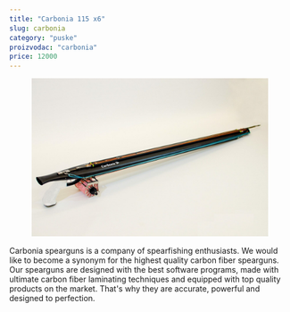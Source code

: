 ```yaml
---
title: "Carbonia 115 x6"
slug: carbonia
category: "puske"
proizvodac: "carbonia"
price: 12000
---
```


<figure class="figure">
    <img src="../images/carbonia-115-x6.jpg" alt="Carbonia"/>
</figure>

Carbonia spearguns is a company of spearfishing enthusiasts. We would like to become a synonym for the highest quality carbon fiber spearguns. Our spearguns are designed with the best software programs, made with ultimate carbon fiber laminating techniques and equipped with top quality products on the market. That's why they are accurate, powerful and designed to perfection.
